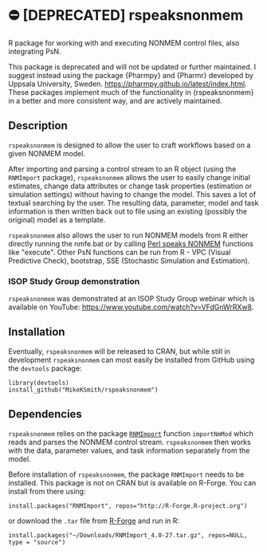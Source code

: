 # :no_entry: [DEPRECATED] rspeaksnonmem
R package for working with and executing NONMEM control files, also integrating PsN.

This package is deprecated and will not be updated or further maintained. I suggest instead using the package {Pharmpy} and {Pharmr} developed by Uppsala University, Sweden. https://pharmpy.github.io/latest/index.html. These packages implement much of the functionality in {rspeaksnonmem} in a better and more consistent way, and are actively maintained. 

## Description

`rspeaksnonmem` is designed to allow the user to craft workflows based on a given NONMEM model.

After importing and parsing a control stream to an R object (using the `RNMImport` package), `rspeaksnonmem` allows the user to easily change initial estimates, change data attributes or change task properties (estimation or simulation settings) without having to change the model. This saves a lot of textual searching by the user. The resulting data, parameter,
model and task information is then written back out to file using an existing (possibly the original) model as a 
template.

`rspeaksnonmem` also allows the user to run NONMEM models from R either directly running the nmfe.bat or by
calling [Perl speaks NONMEM](http://psn.sourceforge.net) functions like "execute". Other PsN functions can be run from
R - VPC (Visual Predictive Check), bootstrap, SSE (Stochastic Simulation and Estimation).

### ISOP Study Group demonstration
`rspeaksnonmem` was demonstrated at an ISOP Study Group webinar which is available on YouTube: https://www.youtube.com/watch?v=VFdGnWrRXw8.

## Installation

Eventually, `rspeaksnonmem` will be released to CRAN, but while still in development `rspeaksnonmem` can most easily be installed from GitHub using the `devtools` package:

    library(devtools)
    install_github("MikeKSmith/rspeaksnonmem")

## Dependencies

`rspeaksnonmem` relies on the package [`RNMImport`](https://r-forge.r-project.org/R/?group_id=1922) function 
`importNmMod` which reads and parses the NONMEM control stream. `rspeaksnonmem` then works with
the data, parameter values, and task information separately from the model.

Before installation of `rspeaksnonmem`, the package `RNMImport` needs to be installed. This package is not on CRAN but is available on R-Forge. You can install from there using:

    install.packages("RNMImport", repos="http://R-Forge.R-project.org")

or download the `.tar` file from [R-Forge](https://r-forge.r-project.org/R/?group_id=1922) and run in R:

    install.packages("~/Downloads/RNMImport_4.0-27.tar.gz", repos=NULL, type = "source")

